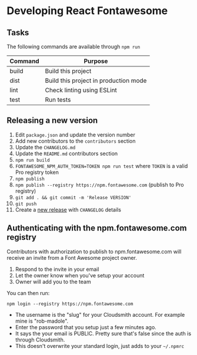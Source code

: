 # Developing React Fontawesome

## Tasks

The following commands are available through `npm run`

| Command | Purpose                               |
| ------- | ------------------------------------- |
| build   | Build this project                    |
| dist    | Build this project in production mode |
| lint    | Check linting using ESLint            |
| test    | Run tests                             |

## Releasing a new version

<a name="release"></a>

1. Edit `package.json` and update the version number
1. Add new contributors to the `contributors` section
1. Update the `CHANGELOG.md`
1. Update the `README.md` contributors section
1. `npm run build`
1. `FONTAWESOME_NPM_AUTH_TOKEN=TOKEN npm run test` where `TOKEN` is a valid Pro registry token
1. `npm publish`
1. `npm publish --registry https://npm.fontawesome.com` (publish to Pro registry)
1. `git add . && git commit -m 'Release VERSION'`
1. `git push`
1. Create a [new release](https://github.com/FortAwesome/react-fontawesome/releases/new) with `CHANGELOG` details

## Authenticating with the npm.fontawesome.com registry

Contributors with authorization to publish to npm.fontawesome.com will receive an invite
from a Font Awesome project owner.

1. Respond to the invite in your email
1. Let the owner know when you've setup your account
1. Owner will add you to the team

You can then run:

```
npm login --registry https://npm.fontawesome.com
```

- The username is the "slug" for your Cloudsmith account. For example mine is "rob-madole".
- Enter the password that you setup just a few minutes ago.
- It says the your email is PUBLIC. Pretty sure that's false since the auth is through Cloudsmith.
- This doesn't overwrite your standard login, just adds to your `~/.npmrc`
